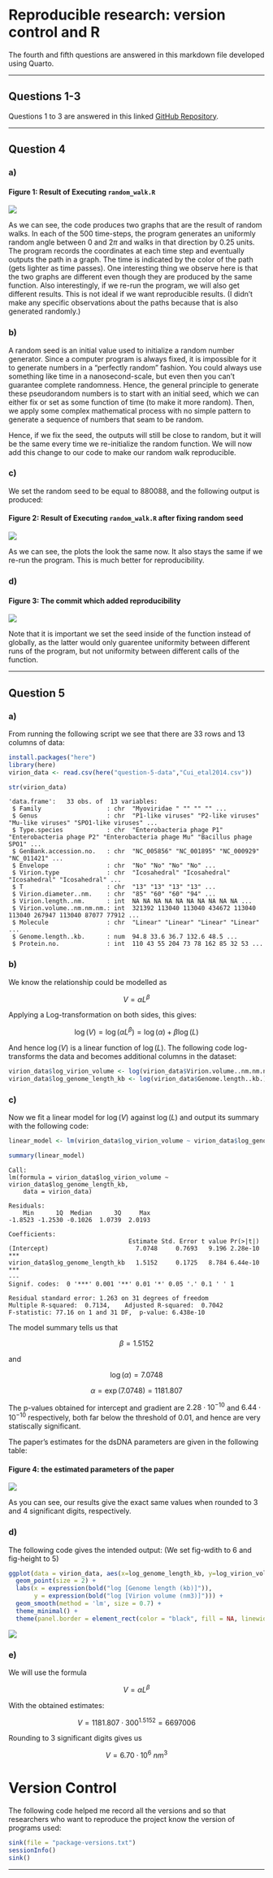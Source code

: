 # Reproducible research: version control and R


The fourth and fifth questions are answered in this markdown file
developed using Quarto.

------------------------------------------------------------------------

## Questions 1-3

Questions 1 to 3 are answered in this linked [GitHub
Repository](https://github.com/anonymous88icl/logistic_growth/).

------------------------------------------------------------------------

## Question 4

### a)

#### Figure 1: Result of Executing `random_walk.R`

![](README_files/figure-commonmark/unnamed-chunk-1-1.png)

As we can see, the code produces two graphs that are the result of
random walks. In each of the 500 time-steps, the program generates an
uniformly random angle between $0$ and $2\pi$ and walks in that
direction by 0.25 units. The program records the coordinates at each
time step and eventually outputs the path in a graph. The time is
indicated by the color of the path (gets lighter as time passes). One
interesting thing we observe here is that the two graphs are different
even though they are produced by the same function. Also interestingly,
if we re-run the program, we will also get different results. This is
not ideal if we want reproducible results. (I didn’t make any specific
observations about the paths because that is also generated randomly.)

### b)

A random seed is an initial value used to initialize a random number
generator. Since a computer program is always fixed, it is impossible
for it to generate numbers in a “perfectly random” fashion. You could
always use something like time in a nanosecond-scale, but even then you
can’t guarantee complete randomness. Hence, the general principle to
generate these pseudorandom numbers is to start with an initial seed,
which we can either fix or set as some function of time (to make it more
random). Then, we apply some complex mathematical process with no simple
pattern to generate a sequence of numbers that seam to be random.

Hence, if we fix the seed, the outputs will still be close to random,
but it will be the same every time we re-initialize the random function.
We will now add this change to our code to make our random walk
reproducible.

### c)

We set the random seed to be equal to 880088, and the following output
is produced:

#### Figure 2: Result of Executing `random_walk.R` after fixing random seed

![](README_files/figure-commonmark/unnamed-chunk-2-1.png)

As we can see, the plots the look the same now. It also stays the same
if we re-run the program. This is much better for reproducibility.

### d)

#### Figure 3: The commit which added reproducibility

![](other-images/randomSeedFix.png)

Note that it is important we set the seed inside of the function instead
of globally, as the latter would only guarentee uniformity between
different runs of the program, but not uniformity between different
calls of the function.

------------------------------------------------------------------------

## Question 5

### a)

From running the following script we see that there are 33 rows and 13
columns of data:

``` r
install.packages("here")
library(here)
virion_data <- read.csv(here("question-5-data","Cui_etal2014.csv"))

str(virion_data)
```

    'data.frame':   33 obs. of  13 variables:
     $ Family                  : chr  "Myoviridae " "" "" "" ...
     $ Genus                   : chr  "P1-like viruses" "P2-like viruses" "Mu-like viruses" "SPO1-like viruses" ...
     $ Type.species            : chr  "Enterobacteria phage P1" "Enterobacteria phage P2" "Enterobacteria phage Mu" "Bacillus phage SPO1" ...
     $ GenBank.accession.no.   : chr  "NC_005856" "NC_001895" "NC_000929" "NC_011421" ...
     $ Envelope                : chr  "No" "No" "No" "No" ...
     $ Virion.type             : chr  "Icosahedral" "Icosahedral" "Icosahedral" "Icosahedral" ...
     $ T                       : chr  "13" "13" "13" "13" ...
     $ Virion.diameter..nm.    : chr  "85" "60" "60" "94" ...
     $ Virion.length..nm.      : int  NA NA NA NA NA NA NA NA NA NA ...
     $ Virion.volume..nm.nm.nm.: int  321392 113040 113040 434672 113040 113040 267947 113040 87077 77912 ...
     $ Molecule                : chr  "Linear" "Linear" "Linear" "Linear" ...
     $ Genome.length..kb.      : num  94.8 33.6 36.7 132.6 48.5 ...
     $ Protein.no.             : int  110 43 55 204 73 78 162 85 32 53 ...

### b)

We know the relationship could be modelled as

$$
V = \alpha{L}^{\beta}
$$

Applying a Log-transformation on both sides, this gives:

$$
\log({V}) = \log({\alpha{L}^{\beta}}) = \log({\alpha}) + \beta{\log({L})}
$$

And hence $\log(V)$ is a linear function of $\log(L)$. The following
code log-transforms the data and becomes additional columns in the
dataset:

``` r
virion_data$log_virion_volume <- log(virion_data$Virion.volume..nm.nm.nm.)
virion_data$log_genome_length_kb <- log(virion_data$Genome.length..kb.)
```

### c)

Now we fit a linear model for $\log(V)$ against $\log(L)$ and output its
summary with the following code:

``` r
linear_model <- lm(virion_data$log_virion_volume ~ virion_data$log_genome_length_kb, data = virion_data)

summary(linear_model)
```


    Call:
    lm(formula = virion_data$log_virion_volume ~ virion_data$log_genome_length_kb, 
        data = virion_data)

    Residuals:
        Min      1Q  Median      3Q     Max 
    -1.8523 -1.2530 -0.1026  1.0739  2.0193 

    Coefficients:
                                     Estimate Std. Error t value Pr(>|t|)    
    (Intercept)                        7.0748     0.7693   9.196 2.28e-10 ***
    virion_data$log_genome_length_kb   1.5152     0.1725   8.784 6.44e-10 ***
    ---
    Signif. codes:  0 '***' 0.001 '**' 0.01 '*' 0.05 '.' 0.1 ' ' 1

    Residual standard error: 1.263 on 31 degrees of freedom
    Multiple R-squared:  0.7134,    Adjusted R-squared:  0.7042 
    F-statistic: 77.16 on 1 and 31 DF,  p-value: 6.438e-10

The model summary tells us that

$$
\beta = 1.5152
$$

and

$$
\log(\alpha) = 7.0748
$$

$$
\alpha = \exp(7.0748) = 1181.807
$$

The p-values obtained for intercept and gradient are
$2.28\cdot{10^{-10}}$ and $6.44\cdot10^{-10}$ respectively, both far
below the threshold of 0.01, and hence are very statiscally significant.

The paper’s estimates for the dsDNA parameters are given in the
following table:

#### Figure 4: the estimated parameters of the paper

![](other-images/Table2.png)

As you can see, our results give the exact same values when rounded to 3
and 4 significant digits, respectively.

### d)

The following code gives the intended output: (We set fig-wdith to 6 and
fig-height to 5)

``` r
ggplot(data = virion_data, aes(x=log_genome_length_kb, y=log_virion_volume)) + 
  geom_point(size = 2) +
  labs(x = expression(bold("log [Genome length (kb)]")),
       y = expression(bold("log [Virion volume (nm3)]"))) +
  geom_smooth(method = 'lm', size = 0.7) +
  theme_minimal() +
  theme(panel.border = element_rect(color = "black", fill = NA, linewidth = 0.2))
```

![](README_files/figure-commonmark/unnamed-chunk-6-1.png)

### e)

We will use the formula

$$
V = \alpha{L^{\beta}}
$$ 

With the obtained estimates:

$$
V = 1181.807\cdot{300^{1.5152}} = 6697006
$$ 



Rounding to 3 significant digits gives us

$$
V = 6.70\cdot{10^6} \textit{   }nm^3
$$

# Version Control

The following code helped me record all the versions and so that researchers who want to reproduce the project know the version of programs used:

```r
sink(file = "package-versions.txt")
sessionInfo()
sink()
```

------------------------------------------------------------------------
